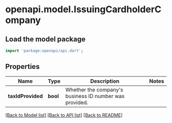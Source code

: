 # openapi.model.IssuingCardholderCompany

## Load the model package
```dart
import 'package:openapi/api.dart';
```

## Properties
Name | Type | Description | Notes
------------ | ------------- | ------------- | -------------
**taxIdProvided** | **bool** | Whether the company's business ID number was provided. | 

[[Back to Model list]](../README.md#documentation-for-models) [[Back to API list]](../README.md#documentation-for-api-endpoints) [[Back to README]](../README.md)



